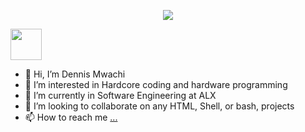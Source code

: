 <p align="center">
  <img src="https://capsule-render.vercel.app/api?text=Hey Everyone!🕹️&animation=fadeIn&type=waving&color=gradient&height=100"/>
</p>

<a href="https://www.instagram.com/thepiyushmalhotra/">
  <img height="50" src="https://user-images.githubusercontent.com/46517096/166974368-9798f39f-1f46-499c-b14e-81f0a3f83a06.png"/>
</a>


- 👋 Hi, I’m Dennis Mwachi
- 👀 I’m interested in Hardcore coding and hardware programming
- 🌱 I’m currently in Software Engineering at ALX
- 💞️ I’m looking to collaborate on any HTML, Shell, or bash, projects
- 📫 How to reach me [...](https://www.linkedin.com/in/dennis-mwachi-a30013216/)

<!---
mwachi21/mwachi21 is a ✨ special ✨ repository because its `README.md` (this file) appears on your GitHub profile.
You can click the Preview link to take a look at your changes.
--->
